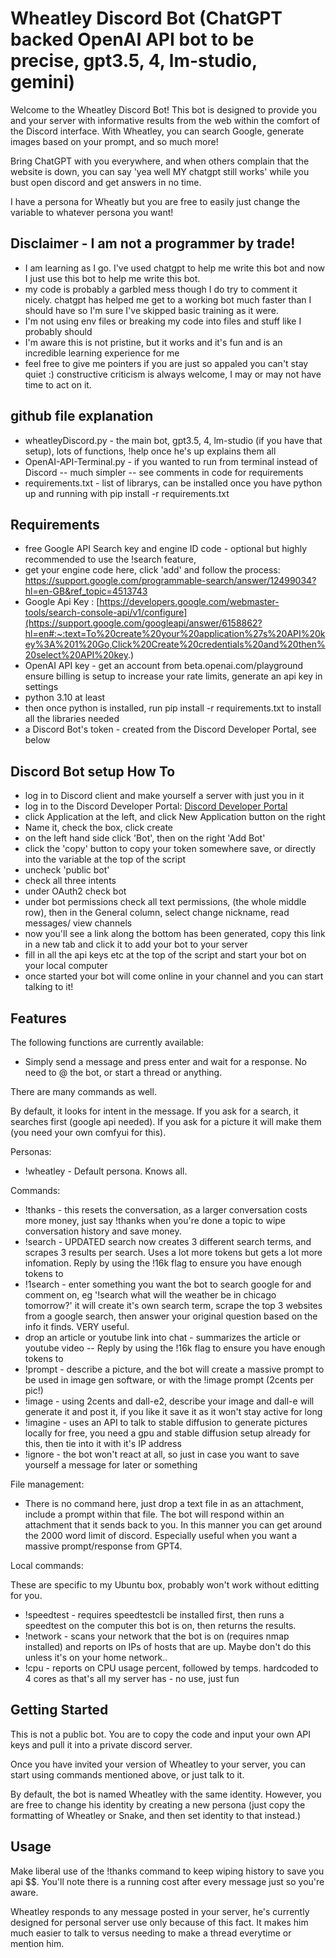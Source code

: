 # Wheatley Discord Bot (ChatGPT backed OpenAI API bot to be precise, gpt3.5, 4, lm-studio, gemini)

Welcome to the Wheatley Discord Bot! This bot is designed to provide you and your server with informative results from the web within the comfort of the Discord interface. With Wheatley, you can search Google, generate images based on your prompt, and so much more!

Bring ChatGPT with you everywhere, and when others complain that the website is down, you can say 'yea well MY chatgpt still works' while you bust open discord and get answers in no time.

I have a persona for Wheatly but you are free to easily just change the variable to whatever persona you want!

## Disclaimer - I am not a programmer by trade! 
- I am learning as I go. I've used chatgpt to help me write this bot and now I just use this bot to help me write this bot.
- my code is probably a garbled mess though I do try to comment it nicely. chatgpt has helped me get to a working bot much faster than I should have so I'm sure I've skipped basic training as it were.
- I'm not using env files or breaking my code into files and stuff like I probably should
- I'm aware this is not pristine, but it works and it's fun and is an incredible learning experience for me
- feel free to give me pointers if you are just so appaled you can't stay quiet :) constructive criticism is always welcome, I may or may not have time to act on it.

## github file explanation

- wheatleyDiscord.py - the main bot, gpt3.5, 4, lm-studio (if you have that setup), lots of functions, !help once he's up explains them all
- OpenAI-API-Terminal.py - if you wanted to run from terminal instead of Discord -- much simpler -- see comments in code for requirements
- requirements.txt - list of librarys, can be installed once you have python up and running with pip install -r requirements.txt

## Requirements

- free Google API Search key and engine ID code - optional but highly recommended to use the !search feature, 
- get your engine code here, click 'add' and follow the process: https://support.google.com/programmable-search/answer/12499034?hl=en-GB&ref_topic=4513743
- Google Api Key : [https://developers.google.com/webmaster-tools/search-console-api/v1/configure](https://support.google.com/googleapi/answer/6158862?hl=en#:~:text=To%20create%20your%20application%27s%20API%20key%3A%201%20Go,Click%20Create%20credentials%20and%20then%20select%20API%20key.)
- OpenAI API key - get an account from beta.openai.com/playground ensure billing is setup to increase your rate limits, generate an api key in settings
- python 3.10 at least
- then once python is installed, run pip install -r requirements.txt to install all the libraries needed
- a Discord Bot's token - created from the Discord Developer Portal, see below

## Discord Bot setup How To
- log in to Discord client and make yourself a server with just you in it
- log in to the Discord Developer Portal: [Discord Developer Portal](https://discord.com/developers)
- click Application at the left, and click New Application button on the right
- Name it, check the box, click create
- on the left hand side click 'Bot', then on the right 'Add Bot'
- click the 'copy' button to copy your token somewhere save, or directly into the variable at the top of the script
- uncheck 'public bot'
- check all three intents
- under OAuth2 check bot
- under bot permissions check all text permissions, (the whole middle row), then in the General column, select change nickname, read messages/ view channels
- now you'll see a link along the bottom has been generated, copy this link in a new tab and click it to add your bot to your server
- fill in all the api keys etc at the top of the script and start your bot on your local computer
- once started your bot will come online in your channel and you can start talking to it!

## Features

The following functions are currently available:

- Simply send a message and press enter and wait for a response. No need to @ the bot, or start a thread or anything.

There are many commands as well.

By default, it looks for intent in the message. If you ask for a search, it searches first (google api needed). If you ask for a picture it will make them (you need your own comfyui for this).

Personas:

- !wheatley - Default persona. Knows all.

Commands:

- !thanks - this resets the conversation, as a larger conversation costs more money, just say !thanks when you're done a topic to wipe conversation history and save money.
- !search - UPDATED search now creates 3 different search terms, and scrapes 3 results per search. Uses a lot more tokens but gets a lot more infomation. Reply by using the !16k flag to ensure you have enough tokens to
- !1search - enter something you want the bot to search google for and comment on, eg '!search what will the weather be in chicago tomorrow?' it will create it's own search term, scrape the top 3 websites from a google search, then answer your original question based on the info it finds. VERY useful.
- drop an article or youtube link into chat - summarizes the article or youtube video -- Reply by using the !16k flag to ensure you have enough tokens to
- !prompt - describe a picture, and the bot will create a massive prompt to be used in image gen software, or with the !image prompt (2cents per pic!)
- !image - using 2cents and dall-e2, describe your image and dall-e will generate it and post it, if you like it save it as it won't stay active for long
- !imagine - uses an API to talk to stable diffusion to generate pictures locally for free, you need a gpu and stable diffusion setup already for this, then tie into it with it's IP address
- !ignore - the bot won't react at all, so just in case you want to save yourself a message for later or something

File management:

- There is no command here, just drop a text file in as an attachment, include a prompt within that file. The bot will respond within an attachment that it sends back to you. In this manner you can get around the 2000 word limit of discord. Especially useful when you want a massive prompt/response from GPT4.

Local commands:

These are specific to my Ubuntu box, probably won't work without editting for you.

- !speedtest - requires speedtestcli be installed first, then runs a speedtest on the computer this bot is on, then returns the results.
- !network - scans your network that the bot is on (requires nmap installed) and reports on IPs of hosts that are up. Maybe don't do this unless it's on your home network..
- !cpu - reports on CPU usage percent, followed by temps. hardcoded to 4 cores as that's all my server has - no use, just fun

## Getting Started

This is not a public bot. You are to copy the code and input your own API keys and pull it into a private discord server.

Once you have invited your version of Wheatley to your server, you can start using commands mentioned above, or just talk to it.

By default, the bot is named Wheatley with the same identity. However, you are free to change his identity by creating a new persona (just copy the formatting of Wheatley or Snake, and then set identity to that instead.)

## Usage

Make liberal use of the !thanks command to keep wiping history to save you api $$. You'll note there is a running cost after every message just so you're aware.

Wheatley responds to any message posted in your server, he's currently designed for personal server use only because of this fact. It makes him much easier to talk to versus needing to make a thread everytime or mention him.
